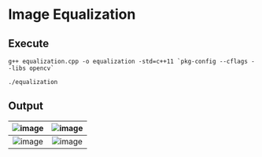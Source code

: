 # Image Equalization

## Execute
```
g++ equalization.cpp -o equalization -std=c++11 `pkg-config --cflags --libs opencv`
```
```
./equalization
```

## Output
| ![image](https://github.com/yantong0116/C-Cpp-Learning/assets/51469882/b78efd6d-646b-474d-ad94-9f23867092bc) | ![image](https://github.com/yantong0116/C-Cpp-Learning/assets/51469882/200be947-17bd-42eb-bcf8-12a08b70a4b7) |
| :---:   | :---: |
| ![image](https://github.com/yantong0116/C-Cpp-Learning/assets/51469882/f70afed0-a35f-49a1-95e0-f97b4ee945e8) | ![image](https://github.com/yantong0116/C-Cpp-Learning/assets/51469882/3454ce77-0ad4-4517-b64f-11df368b3d10) |
